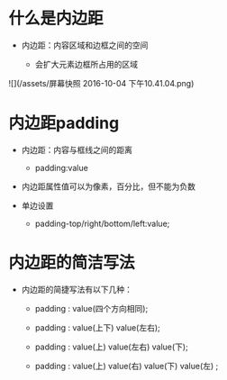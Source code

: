# 什么是内边距

 - 内边距：内容区域和边框之间的空间

   - 会扩大元素边框所占用的区域

 ![](/assets/屏幕快照 2016-10-04 下午10.41.04.png)

# 内边距padding

 - 内边距：内容与框线之间的距离
 
   - padding:value

 - 内边距属性值可以为像素，百分比，但不能为负数

 - 单边设置

   - padding-top/right/bottom/left:value;

# 内边距的简洁写法

  - 内边距的简捷写法有以下几种：

    - padding : value(四个方向相同);

    - padding : value(上下) value(左右);

    - padding : value(上) value(左右) value(下);

    - padding : value(上) value(右) value(下) value(左) ;


   
